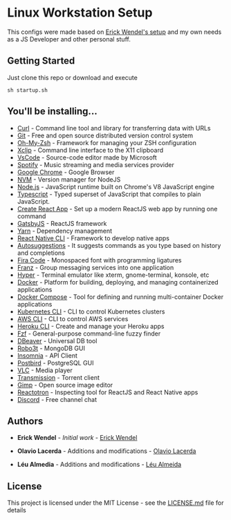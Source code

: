 # Linux Workstation Setup

This configs were made based on [Erick Wendel's setup](https://github.com/ErickWendel/ew-ubuntu-setup) and my own needs as a JS Developer and other personal stuff.

## Getting Started

Just clone this repo or download and execute 

```
sh startup.sh
```

## You'll be installing...

* [Curl](https://curl.haxx.se/) - Command line tool and library for transferring data with URLs
* [Git](https://git-scm.com/) - Free and open source distributed version control system
* [Oh-My-Zsh](https://ohmyz.sh/) - Framework for managing your ZSH configuration
* [Xclip](https://opensource.com/article/19/7/xclip) - Command line interface to the X11 clipboard
* [VsCode](https://code.visualstudio.com/) - Source-code editor made by Microsoft
* [Spotify](https://www.spotify.com/) - Music streaming and media services provider
* [Google Chrome](https://www.google.pt/intl/pt-PT/chrome/) - Google Browser
* [NVM](https://github.com/nvm-sh/nvm) - Version manager for NodeJS
* [Node.js](https://nodejs.org/en/) - JavaScript runtime built on Chrome's V8 JavaScript engine
* [Typescript](https://www.typescriptlang.org/) - Typed superset of JavaScript that compiles to plain JavaScript.
* [Create React App](https://github.com/facebook/create-react-app) - Set up a modern ReactJS web app by running one command
* [GatsbyJS](https://www.gatsbyjs.org/) - ReactJS framework
* [Yarn](https://classic.yarnpkg.com/lang/en/) - Dependency management
* [React Native CLI](https://reactnative.dev/) - Framework to develop native apps
* [Autosuggestions](https://github.com/zsh-users/zsh-autosuggestions) - It suggests commands as you type based on history and completions
* [Fira Code](https://github.com/tonsky/FiraCode) - Monospaced font with programming ligatures
* [Franz](https://meetfranz.com/) - Group messaging services into one application
* [Hyper](https://terminator-gtk3.readthedocs.io/en/latest/) - Terminal emulator like xterm, gnome-terminal, konsole, etc
* [Docker](https://www.docker.com/) - Platform for building, deploying, and managing containerized applications
* [Docker Compose](https://docs.docker.com/compose/) - Tool for defining and running multi-container Docker applications
* [Kubernetes CLI](https://kubernetes.io/docs/reference/kubectl/overview/) - CLI to control Kubernetes clusters
* [AWS CLI](https://aws.amazon.com/pt/cli/) - CLI to control AWS services
* [Heroku CLI](https://devcenter.heroku.com/categories/command-line) - Create and manage your Heroku apps
* [Fzf](https://github.com/junegunn/fzf) - General-purpose command-line fuzzy finder
* [DBeaver](https://dbeaver.io/) - Universal DB tool
* [Robo3t](https://robomongo.org/) - MongoDB GUI
* [Insomnia](https://insomnia.rest/) - API Client
* [Postbird](https://www.electronjs.org/apps/postbird) - PostgreSQL GUI
* [VLC](https://www.videolan.org/vlc/) - Media player
* [Transmission](https://transmissionbt.com/) - Torrent client
* [Gimp](https://www.gimp.org/) - Open source image editor
* [Reactotron](https://discord.com/) - Inspecting tool for ReactJS and React Native apps
* [Discord](https://github.com/infinitered/reactotron) - Free channel chat

## Authors

* **Erick Wendel** - *Initial work* - [Erick Wendel](https://github.com/ErickWendel)

* **Olavio Lacerda** - Additions and modifications - [Olavio Lacerda](https://github.com/OlavioLacerda)

* **Léu Almedia** - Additions and modifications - [Léu Almeida](https://github.com/LeuAlmeida)

## License

This project is licensed under the MIT License - see the [LICENSE.md](LICENSE.md) file for details
